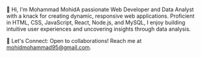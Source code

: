 👋 Hi, I'm Mohammad MohidA passionate Web Developer and Data Analyst with a knack for creating dynamic, responsive web applications. Proficient in HTML, CSS, JavaScript, React, Node.js, and MySQL, I enjoy building intuitive user experiences and uncovering insights through data analysis.

💬 Let's Connect: Open to collaborations! Reach me at mohidmohammad95@gmail.com.
